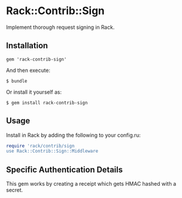 # Rack::Contrib::Sign

Implement thorough request signing in Rack.

## Installation


    gem 'rack-contrib-sign'

And then execute:

    $ bundle

Or install it yourself as:

    $ gem install rack-contrib-sign

## Usage

Install in Rack by adding the following to your config.ru:

```ruby
require 'rack/contrib/sign
use Rack::Contrib::Sign::Middleware
```

## Specific Authentication Details

This gem works by creating a receipt which gets HMAC hashed with a secret.

